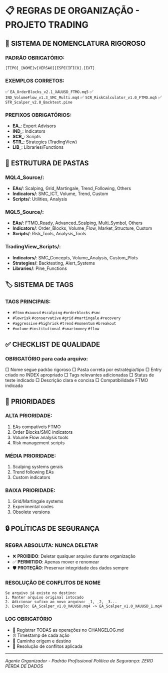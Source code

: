 # 📋 REGRAS DE ORGANIZAÇÃO - PROJETO TRADING

## 🎯 SISTEMA DE NOMENCLATURA RIGOROSO

### PADRÃO OBRIGATÓRIO:
```
[TIPO]_[NOME]v[VERSAO][ESPECIFICO].[EXT]
```

### EXEMPLOS CORRETOS:
✅ `EA_OrderBlocks_v2.1_XAUUSD_FTMO.mq5`
✅ `IND_VolumeFlow_v1.3_SMC_Multi.mq4`
✅ `SCR_RiskCalculator_v1.0_FTMO.mq5`
✅ `STR_Scalper_v2.0_Backtest.pine`

### PREFIXOS OBRIGATÓRIOS:
- **EA_**: Expert Advisors
- **IND_**: Indicators
- **SCR_**: Scripts
- **STR_**: Strategies (TradingView)
- **LIB_**: Libraries/Functions

## 📁 ESTRUTURA DE PASTAS

### MQL4_Source/:
- **EAs/**: Scalping, Grid_Martingale, Trend_Following, Others
- **Indicators/**: SMC_ICT, Volume, Trend, Custom
- **Scripts/**: Utilities, Analysis

### MQL5_Source/:
- **EAs/**: FTMO_Ready, Advanced_Scalping, Multi_Symbol, Others
- **Indicators/**: Order_Blocks, Volume_Flow, Market_Structure, Custom
- **Scripts/**: Risk_Tools, Analysis_Tools

### TradingView_Scripts/:
- **Indicators/**: SMC_Concepts, Volume_Analysis, Custom_Plots
- **Strategies/**: Backtesting, Alert_Systems
- **Libraries/**: Pine_Functions

## 🏷️ SISTEMA DE TAGS

### TAGS PRINCIPAIS:
- `#ftmo` `#xauusd` `#scalping` `#orderblocks` `#smc`
- `#lowrisk` `#conservative` `#grid` `#martingale` `#recovery`
- `#aggressive` `#highrisk` `#trend` `#momentum` `#breakout`
- `#volume` `#institutional` `#smartmoney` `#flow`

## ✅ CHECKLIST DE QUALIDADE

### OBRIGATÓRIO para cada arquivo:
□ Nome segue padrão rigoroso
□ Pasta correta por estratégia/tipo
□ Entry criado no INDEX apropriado
□ Tags relevantes adicionadas
□ Status de teste indicado
□ Descrição clara e concisa
□ Compatibilidade FTMO indicada

## 🎯 PRIORIDADES

### ALTA PRIORIDADE:
1. EAs compatíveis FTMO
2. Order Blocks/SMC indicators
3. Volume Flow analysis tools
4. Risk management scripts

### MÉDIA PRIORIDADE:
1. Scalping systems gerais
2. Trend following EAs
3. Custom indicators

### BAIXA PRIORIDADE:
1. Grid/Martingale systems
2. Experimental codes
3. Obsolete versions

## 🔒 POLÍTICAS DE SEGURANÇA

### REGRA ABSOLUTA: NUNCA DELETAR
- ❌ **PROIBIDO**: Deletar qualquer arquivo durante organização
- ✅ **PERMITIDO**: Apenas mover e renomear
- 🛡️ **PROTEÇÃO**: Preservar integridade dos dados sempre

### RESOLUÇÃO DE CONFLITOS DE NOME
```
Se arquivo já existe no destino:
1. Manter arquivo original intocado
2. Adicionar sufixo ao novo arquivo: _1, _2, _3...
3. Exemplo: EA_Scalper_v1.0_XAUUSD.mq4 -> EA_Scalper_v1.0_XAUUSD_1.mq4
```

### LOG OBRIGATÓRIO
- 📝 Registrar TODAS as operações no CHANGELOG.md
- ⏰ Timestamp de cada ação
- 📍 Caminho origem e destino
- 🔧 Resolução de conflitos aplicada

---
*Agente Organizador - Padrão Profissional*
*Política de Segurança: ZERO PERDA DE DADOS*